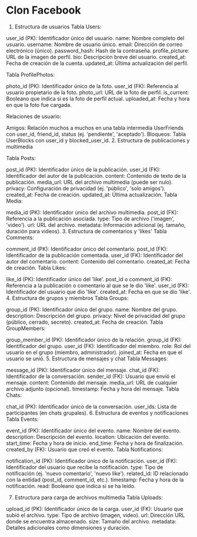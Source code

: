# Clon Facebook
1. Estructura de usuarios
Tabla Users:

user_id (PK): Identificador único del usuario.
name: Nombre completo del usuario.
username: Nombre de usuario único.
email: Dirección de correo electrónico (único).
password_hash: Hash de la contraseña.
profile_picture: URL de la imagen de perfil.
bio: Descripción breve del usuario.
created_at: Fecha de creación de la cuenta.
updated_at: Última actualización del perfil.

Tabla ProfilePhotos:

photo_id (PK): Identificador único de la foto.
user_id (FK): Referencia al usuario propietario de la foto.
photo_url: URL de la foto de perfil.
is_current: Booleano que indica si es la foto de perfil actual.
uploaded_at: Fecha y hora en que la foto fue cargada.

Relaciones de usuario:

Amigos: Relación muchos a muchos en una tabla intermedia UserFriends con user_id, friend_id, status (ej. 'pendiente', 'aceptado').
Bloqueos: Tabla UserBlocks con user_id y blocked_user_id.
2. Estructura de publicaciones y multimedia

Tabla Posts:

post_id (PK): Identificador único de la publicación.
user_id (FK): Identificador del autor de la publicación.
content: Contenido de texto de la publicación.
media_url: URL del archivo multimedia (puede ser nulo).
privacy: Configuración de privacidad (ej. 'público', 'solo amigos').
created_at: Fecha de creación.
updated_at: Última actualización.
Tabla Media:

media_id (PK): Identificador único del archivo multimedia.
post_id (FK): Referencia a la publicación asociada.
type: Tipo de archivo ('imagen', 'video').
url: URL del archivo.
metadata: Información adicional (ej. tamaño, duración para videos).
3. Estructura de comentarios y 'likes'
Tabla Comments:

comment_id (PK): Identificador único del comentario.
post_id (FK): Identificador de la publicación comentada.
user_id (FK): Identificador del autor del comentario.
content: Contenido del comentario.
created_at: Fecha de creación.
Tabla Likes:

like_id (PK): Identificador único del 'like'.
post_id o comment_id (FK): Referencia a la publicación o comentario al que se le dio 'like'.
user_id (FK): Identificador del usuario que dio 'like'.
created_at: Fecha en que se dio 'like'.
4. Estructura de grupos y miembros
Tabla Groups:

group_id (PK): Identificador único del grupo.
name: Nombre del grupo.
description: Descripción del grupo.
privacy: Nivel de privacidad del grupo (público, cerrado, secreto).
created_at: Fecha de creación.
Tabla GroupMembers:

group_member_id (PK): Identificador único de la relación.
group_id (FK): Identificador del grupo.
user_id (FK): Identificador del miembro.
role: Rol del usuario en el grupo (miembro, administrador).
joined_at: Fecha en que el usuario se unió.
5. Estructura de mensajes y chat
Tabla Messages:

message_id (PK): Identificador único del mensaje.
chat_id (FK): Identificador de la conversación.
sender_id (FK): Usuario que envió el mensaje.
content: Contenido del mensaje.
media_url: URL de cualquier archivo adjunto (opcional).
timestamp: Fecha y hora del mensaje.
Tabla Chats:

chat_id (PK): Identificador único de la conversación.
user_ids: Lista de participantes (en chats grupales).
6. Estructura de eventos y notificaciones
Tabla Events:

event_id (PK): Identificador único del evento.
name: Nombre del evento.
description: Descripción del evento.
location: Ubicación del evento.
start_time: Fecha y hora de inicio.
end_time: Fecha y hora de finalización.
created_by (FK): Usuario que creó el evento.
Tabla Notifications:

notification_id (PK): Identificador único de la notificación.
user_id (FK): Identificador del usuario que recibe la notificación.
type: Tipo de notificación (ej. 'nuevo comentario', 'nuevo like').
related_id: ID relacionado con la entidad (post_id, comment_id, etc.).
timestamp: Fecha y hora de la notificación.
read: Booleano que indica si se ha leído.


7. Estructura para carga de archivos multimedia
Tabla Uploads:

upload_id (PK): Identificador único de la carga.
user_id (FK): Usuario que subió el archivo.
type: Tipo de archivo (imagen, video).
url: Dirección URL donde se encuentra almacenado.
size: Tamaño del archivo.
metadata: Detalles adicionales como dimensiones y duración.